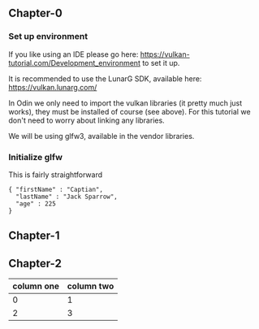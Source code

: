 ## Chapter-0

### Set up environment

If you like using an IDE please go here: https://vulkan-tutorial.com/Development_environment to set it up.

It is recommended to use the LunarG SDK, available here: https://vulkan.lunarg.com/

In Odin we only need to import the vulkan libraries (it pretty much just works), they must be installed of course (see above). For this tutorial we don't need to worry about linking any libraries.

We will be using glfw3, available in the vendor libraries.

### Initialize glfw

This is fairly straightforward

```
{ "firstName" : "Captian",
  "lastName" : "Jack Sparrow",
  "age" : 225
}
```

## Chapter-1
## Chapter-2

| column one | column two |
| ---------- | ---------- |
| 0 | 1 |
| 2 | 3 |
